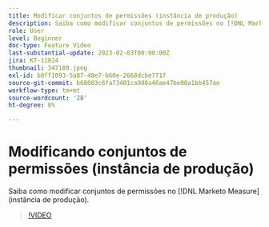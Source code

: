 ```yaml
---
title: Modificar conjuntos de permissões (instância de produção)
description: Saiba como modificar conjuntos de permissões no [!DNL Marketo Measure] (instância de produção).
role: User
level: Beginner
doc-type: Feature Video
last-substantial-update: 2023-02-03T00:00:00Z
jira: KT-11824
thumbnail: 347189.jpeg
exl-id: b8ff1093-5a87-48e7-b60e-2668dcbe7717
source-git-commit: b60003c6fa73401ca980a46ae47be00a1bb457ae
workflow-type: tm+mt
source-wordcount: '28'
ht-degree: 0%

---
```


# Modificando conjuntos de permissões (instância de produção)

Saiba como modificar conjuntos de permissões no [!DNL Marketo Measure] (instância de produção).

>[!VIDEO](https://video.tv.adobe.com/v/347189/?quality=12&learn=on)
